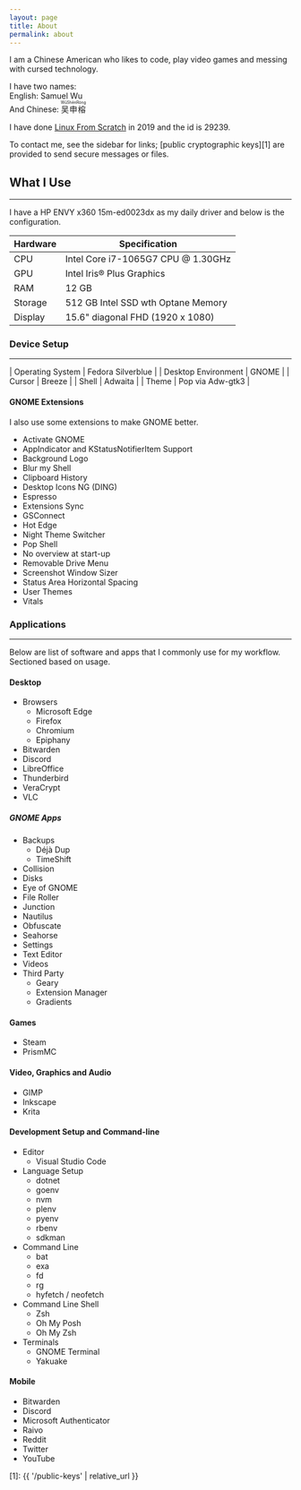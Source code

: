 ```yaml
---
layout: page
title: About
permalink: about
---
```


I am a Chinese American who likes to code, play video games and messing with
cursed technology.

<!-- markdownlint-disable -->

I have two names:<br>
English: Samuel Wu<br>
And Chinese: <ruby>吴申榕<rp>(</rp><rt>WūShēnRóng</rt><rp>)</rp></ruby>

<!-- markdownline-restore -->

I have done [Linux From Scratch](https://www.linuxfromscratch.org/) in 2019 and
the id is 29239.

To contact me, see the sidebar for links; [public cryptographic keys][1] are
provided to send secure messages or files.

## What I Use

---

I have a HP ENVY x360 15m-ed0023dx as my daily driver and below is the
configuration.

| Hardware | Specification                      |
| -------- | ---------------------------------- |
| CPU      | Intel Core i7-1065G7 CPU @ 1.30GHz |
| GPU      | Intel Iris® Plus Graphics          |
| RAM      | 12 GB                              |
| Storage  | 512 GB Intel SSD wth Optane Memory |
| Display  | 15.6" diagonal FHD (1920 x 1080)   |

### Device Setup

---

| Operating System    | Fedora Silverblue |
| Desktop Environment | GNOME             |
| Cursor              | Breeze            |
| Shell               | Adwaita           |
| Theme               | Pop via Adw-gtk3  |

#### GNOME Extensions

I also use some extensions to make GNOME better.

* Activate GNOME
* AppIndicator and KStatusNotifierItem Support
* Background Logo
* Blur my Shell
* Clipboard History
* Desktop Icons NG (DING)
* Espresso
* Extensions Sync
* GSConnect
* Hot Edge
* Night Theme Switcher
* Pop Shell
* No overview at start-up
* Removable Drive Menu
* Screenshot Window Sizer
* Status Area Horizontal Spacing
* User Themes
* Vitals

### Applications

---

Below are list of software and apps that I commonly use for my workflow.
Sectioned based on usage.

#### Desktop

* Browsers
  * Microsoft Edge
  * Firefox
  * Chromium
  * Epiphany
* Bitwarden
* Discord
* LibreOffice
* Thunderbird
* VeraCrypt
* VLC

##### GNOME Apps

* Backups
  * Déjà Dup
  * TimeShift
* Collision
* Disks
* Eye of GNOME
* File Roller
* Junction
* Nautilus
* Obfuscate
* Seahorse
* Settings
* Text Editor
* Videos
* Third Party
  * Geary
  * Extension Manager
  * Gradients

#### Games

* Steam
* PrismMC

#### Video, Graphics and Audio

* GIMP
* Inkscape
* Krita

#### Development Setup and Command-line

* Editor
  * Visual Studio Code
* Language Setup
  * dotnet
  * goenv
  * nvm
  * plenv
  * pyenv
  * rbenv
  * sdkman
* Command Line
  * bat
  * exa
  * fd
  * rg
  * hyfetch / neofetch
* Command Line Shell
  * Zsh
  * Oh My Posh
  * Oh My Zsh
* Terminals
  * GNOME Terminal
  * Yakuake

#### Mobile

* Bitwarden
* Discord
* Microsoft Authenticator
* Raivo
* Reddit
* Twitter
* YouTube

[1]: {{ '/public-keys' | relative_url }}
